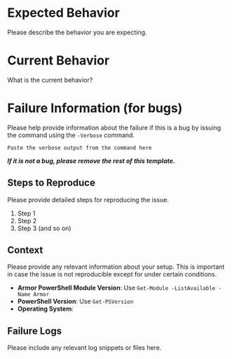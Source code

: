 # Expected Behavior

Please describe the behavior you are expecting.

# Current Behavior

What is the current behavior?

# Failure Information (for bugs)

Please help provide information about the failure if this is a bug by issuing the command using the `-Verbose` command.

```
Paste the verbose output from the command here
```

**_If it is not a bug, please remove the rest of this template._**

## Steps to Reproduce

Please provide detailed steps for reproducing the issue.

1. Step 1
1. Step 2
1. Step 3 (and so on)

## Context

Please provide any relevant information about your setup. This is important in case the issue is not reproducible except for under certain conditions.

* **Armor PowerShell Module Version**: Use `Get-Module -ListAvailable -Name Armor`
* **PowerShell Version**: Use `Get-PSVersion`
* **Operating System**:

## Failure Logs

Please include any relevant log snippets or files here.
